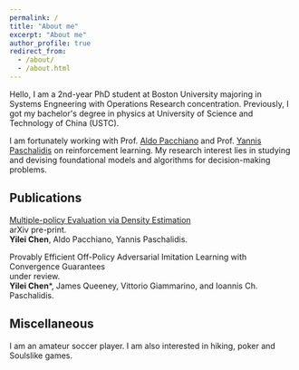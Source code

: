 ```yaml
---
permalink: /
title: "About me"
excerpt: "About me"
author_profile: true
redirect_from: 
  - /about/
  - /about.html
---
```


Hello, I am a 2nd-year PhD student at Boston University majoring in Systems Engneering with Operations Research concentration. Previously, I got my bachelor's degree in physics at University of Science and Technology of China (USTC).

I am fortunately working with Prof. [Aldo Pacchiano](https://www.aldopacchiano.ai) and Prof. [Yannis Paschalidis](https://sites.bu.edu/paschalidis/people/yannis-paschalidis/) on reinforcement learning. My research interest lies in studying and devising foundational models and algorithms for decision-making problems.


Publications
------
[Multiple-policy Evaluation via Density Estimation](https://arxiv.org/abs/2404.00195) <br>
arXiv pre-print. <br>
<b>Yilei Chen</b>, Aldo Pacchiano, Yannis Paschalidis. <br>


Provably Efficient Off-Policy Adversarial Imitation Learning with Convergence Guarantees <br>
under review. <br>
<b>Yilei Chen</b>*, James Queeney, Vittorio Giammarino, and Ioannis Ch. Paschalidis. <br>


Miscellaneous
------
I am an amateur soccer player. I am also interested in hiking, poker and Soulslike games.

